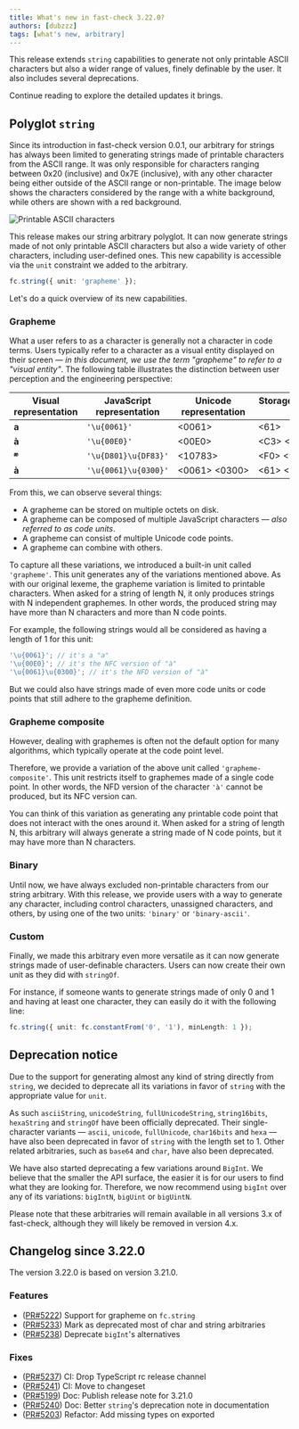 ```yaml
---
title: What's new in fast-check 3.22.0?
authors: [dubzzz]
tags: [what's new, arbitrary]
---
```


This release extends `string` capabilities to generate not only printable ASCII characters but also a wider range of values, finely definable by the user. It also includes several deprecations.

Continue reading to explore the detailed updates it brings.

<!--truncate-->

## Polyglot `string`

Since its introduction in fast-check version 0.0.1, our arbitrary for strings has always been limited to generating strings made of printable characters from the ASCII range. It was only responsible for characters ranging between 0x20 (inclusive) and 0x7E (inclusive), with any other character being either outside of the ASCII range or non-printable. The image below shows the characters considered by the range with a white background, while others are shown with a red background.

![Printable ASCII characters](printable-ascii.png)

This release makes our string arbitrary polyglot. It can now generate strings made of not only printable ASCII characters but also a wide variety of other characters, including user-defined ones. This new capability is accessible via the `unit` constraint we added to the arbitrary.

```ts
fc.string({ unit: 'grapheme' });
```

Let's do a quick overview of its new capabilities.

### Grapheme

What a user refers to as a character is generally not a character in code terms. Users typically refer to a character as a visual entity displayed on their screen — _in this document, we use the term "grapheme" to refer to a "visual entity"_. The following table illustrates the distinction between user perception and the engineering perspective:

| Visual representation | JavaScript representation | Unicode representation         | Storage on disk (UTF-8)                                    |
| --------------------- | ------------------------- | ------------------------------ | ---------------------------------------------------------- |
| **a**                 | `'\u{0061}'`              | &lt;0061&gt;                   | &lt;61&gt;                                                 |
| **à**                 | `'\u{00E0}'`              | &lt;00E0&gt;                   | &lt;C3&gt;&nbsp;&lt;A0&gt;                                 |
| **𐞃**                 | `'\u{D801}\u{DF83}'`      | &lt;10783&gt;                  | &lt;F0&gt;&nbsp;&lt;90&gt;&nbsp;&lt;9E&gt;&nbsp;&lt;83&gt; |
| **à**                 | `'\u{0061}\u{0300}'`      | &lt;0061&gt;&nbsp;&lt;0300&gt; | &lt;61&gt;&nbsp;&lt;CC&gt;&nbsp;&lt;80&gt;                 |

From this, we can observe several things:

- A grapheme can be stored on multiple octets on disk.
- A grapheme can be composed of multiple JavaScript characters — _also referred to as code units_.
- A grapheme can consist of multiple Unicode code points.
- A grapheme can combine with others.

To capture all these variations, we introduced a built-in unit called `'grapheme'`. This unit generates any of the variations mentioned above. As with our original lexeme, the grapheme variation is limited to printable characters. When asked for a string of length N, it only produces strings with N independent graphemes. In other words, the produced string may have more than N characters and more than N code points.

For example, the following strings would all be considered as having a length of 1 for this unit:

```ts
'\u{0061}'; // it's a "a"
'\u{00E0}'; // it's the NFC version of "à"
'\u{0061}\u{0300}'; // it's the NFD version of "à"
```

But we could also have strings made of even more code units or code points that still adhere to the grapheme definition.

### Grapheme composite

However, dealing with graphemes is often not the default option for many algorithms, which typically operate at the code point level.

Therefore, we provide a variation of the above unit called `'grapheme-composite'`. This unit restricts itself to graphemes made of a single code point. In other words, the NFD version of the character `'à'` cannot be produced, but its NFC version can.

You can think of this variation as generating any printable code point that does not interact with the ones around it. When asked for a string of length N, this arbitrary will always generate a string made of N code points, but it may have more than N characters.

### Binary

Until now, we have always excluded non-printable characters from our string arbitrary. With this release, we provide users with a way to generate any character, including control characters, unassigned characters, and others, by using one of the two units: `'binary'` or `'binary-ascii'`.

### Custom

Finally, we made this arbitrary even more versatile as it can now generate strings made of user-definable characters. Users can now create their own unit as they did with `stringOf`.

For instance, if someone wants to generate strings made of only 0 and 1 and having at least one character, they can easily do it with the following line:

```ts
fc.string({ unit: fc.constantFrom('0', '1'), minLength: 1 });
```

## Deprecation notice

Due to the support for generating almost any kind of string directly from `string`, we decided to deprecate all its variations in favor of `string` with the appropriate value for `unit`.

As such `asciiString`, `unicodeString`, `fullUnicodeString`, `string16bits`, `hexaString` and `stringOf` have been officially deprecated. Their single-character variants — `ascii`, `unicode`, `fullUnicode`, `char16bits` and `hexa` — have also been deprecated in favor of `string` with the length set to 1. Other related arbitraries, such as `base64` and `char`, have also been deprecated.

We have also started deprecating a few variations around `BigInt`. We believe that the smaller the API surface, the easier it is for our users to find what they are looking for. Therefore, we now recommend using `bigInt` over any of its variations: `bigIntN`, `bigUint` or `bigUintN`.

Please note that these arbitraries will remain available in all versions 3.x of fast-check, although they will likely be removed in version 4.x.

## Changelog since 3.22.0

The version 3.22.0 is based on version 3.21.0.

### Features

- ([PR#5222](https://github.com/dubzzz/fast-check/pull/5222)) Support for grapheme on `fc.string`
- ([PR#5233](https://github.com/dubzzz/fast-check/pull/5233)) Mark as deprecated most of char and string arbitraries
- ([PR#5238](https://github.com/dubzzz/fast-check/pull/5238)) Deprecate `bigInt`'s alternatives

### Fixes

- ([PR#5237](https://github.com/dubzzz/fast-check/pull/5237)) CI: Drop TypeScript rc release channel
- ([PR#5241](https://github.com/dubzzz/fast-check/pull/5241)) CI: Move to changeset
- ([PR#5199](https://github.com/dubzzz/fast-check/pull/5199)) Doc: Publish release note for 3.21.0
- ([PR#5240](https://github.com/dubzzz/fast-check/pull/5240)) Doc: Better `string`'s deprecation note in documentation
- ([PR#5203](https://github.com/dubzzz/fast-check/pull/5203)) Refactor: Add missing types on exported
